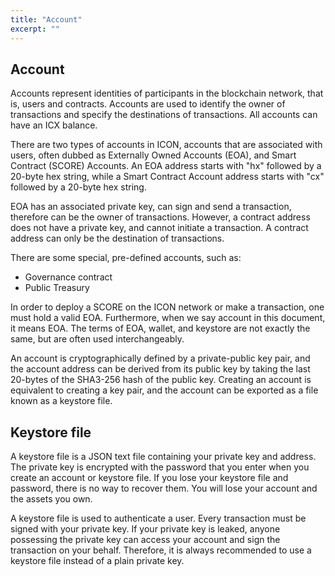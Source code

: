 ```yaml
---
title: "Account"
excerpt: ""
---
```


## Account
Accounts represent identities of participants in the blockchain network, that is, users and contracts. Accounts are used to identify the owner of transactions and specify the destinations of transactions. All accounts can have an ICX balance.

There are two types of accounts in ICON, accounts that are associated with users, often dubbed as Externally Owned Accounts (EOA), and Smart Contract (SCORE) Accounts. An EOA address starts with "hx" followed by a 20-byte hex string, while a Smart Contract Account address starts with "cx" followed by a 20-byte hex string. 

EOA has an associated private key, can sign and send a transaction, therefore can be the owner of transactions. However, a contract address does not have a private key, and cannot initiate a transaction. A contract address can only be the destination of transactions.  

There are some special, pre-defined accounts, such as:
 - Governance contract
 - Public Treasury

In order to deploy a SCORE on the ICON network or make a transaction, one must hold a valid EOA. Furthermore, when we say account in this document, it means EOA. The terms of EOA, wallet, and keystore are not exactly the same, but are often used interchangeably. 

An account is cryptographically defined by a private-public key pair, and the account address can be derived from its public key by taking the last 20-bytes of the SHA3-256 hash of the public key. Creating an account is equivalent to creating a key pair, and the account can be exported as a file known as a keystore file. 

## Keystore file
A keystore file is a JSON text file containing your private key and address. The private key is encrypted with the password that you enter when you create an account or keystore file. If you lose your keystore file and password, there is no way to recover them. You will lose your account and the assets you own.

A keystore file is used to authenticate a user. Every transaction must be signed with your private key. If your private key is leaked, anyone possessing the private key can access your account and sign the transaction on your behalf. Therefore, it is always recommended to use a keystore file instead of a plain private key. 


